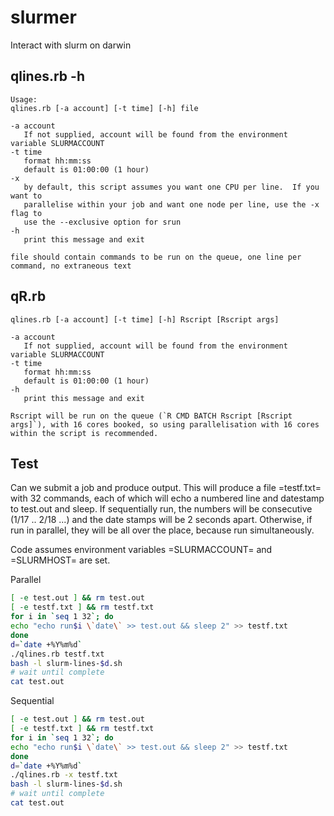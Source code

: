 # slurmer
Interact with slurm on darwin

## qlines.rb -h

```
Usage:
qlines.rb [-a account] [-t time] [-h] file

-a account
   If not supplied, account will be found from the environment variable SLURMACCOUNT
-t time
   format hh:mm:ss
   default is 01:00:00 (1 hour)
-x 
   by default, this script assumes you want one CPU per line.  If you want to 
   parallelise within your job and want one node per line, use the -x flag to 
   use the --exclusive option for srun
-h
   print this message and exit

file should contain commands to be run on the queue, one line per command, no extraneous text
```

## qR.rb
```
qlines.rb [-a account] [-t time] [-h] Rscript [Rscript args]

-a account
   If not supplied, account will be found from the environment variable SLURMACCOUNT
-t time
   format hh:mm:ss
   default is 01:00:00 (1 hour)
-h
   print this message and exit

Rscript will be run on the queue (`R CMD BATCH Rscript [Rscript args]`), with 16 cores booked, so using parallelisation with 16 cores within the script is recommended.
```

## Test

Can we submit a job and produce output.  This will produce a file =testf.txt= with 32 commands, each of which will echo a numbered line and datestamp to test.out and sleep.  If sequentially run, the numbers will be consecutive (1/17 .. 2/18 ...) and the date stamps will be 2 seconds apart.  Otherwise, if run in parallel, they will be all over the place, because run simultaneously.

Code assumes environment variables =SLURMACCOUNT= and =SLURMHOST= are set.

Parallel
``` bash
[ -e test.out ] && rm test.out
[ -e testf.txt ] && rm testf.txt
for i in `seq 1 32`; do
echo "echo run$i \`date\` >> test.out && sleep 2" >> testf.txt
done
d=`date +%Y%m%d`
./qlines.rb testf.txt
bash -l slurm-lines-$d.sh
# wait until complete
cat test.out
```

Sequential
``` bash
[ -e test.out ] && rm test.out
[ -e testf.txt ] && rm testf.txt
for i in `seq 1 32`; do
echo "echo run$i \`date\` >> test.out && sleep 2" >> testf.txt
done
d=`date +%Y%m%d`
./qlines.rb -x testf.txt
bash -l slurm-lines-$d.sh
# wait until complete
cat test.out
```


